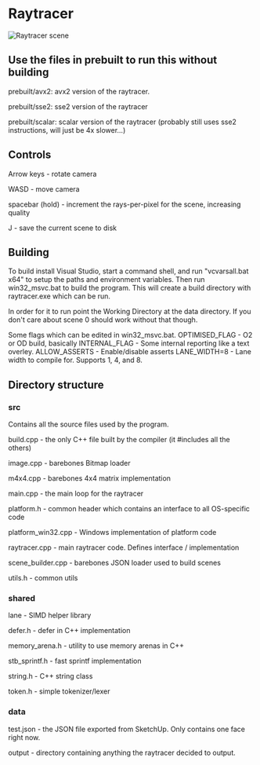 # Raytracer


![Raytracer scene](https://github.com/CaptainSeagull/Raytracer/blob/dev/data/readme/cover.png)

## Use the files in prebuilt to run this without building
prebuilt/avx2:   avx2 version of the raytracer.

prebuilt/sse2:   sse2 version of the raytracer

prebuilt/scalar: scalar version of the raytracer (probably still uses sse2 instructions, will just be 4x slower...)


## Controls
Arrow keys - rotate camera

WASD - move camera

spacebar (hold) - increment the rays-per-pixel for the scene, increasing quality

J - save the current scene to disk

## Building
To build install Visual Studio, start a command shell, and run "vcvarsall.bat x64" to setup the paths and environment variables. Then run win32_msvc.bat to build the program. This will create a build directory with raytracer.exe which can be run.

In order for it to run point the Working Directory at the data directory. If you don't care about scene 0 should work without that though.

Some flags which can be edited in win32_msvc.bat.
OPTIMISED_FLAG - O2 or OD build, basically
INTERNAL_FLAG - Some internal reporting like a text overley.
ALLOW_ASSERTS - Enable/disable asserts
LANE_WIDTH=8 - Lane width to compile for. Supports 1, 4, and 8.

## Directory structure
### src
Contains all the source files used by the program.

build.cpp - the only C++ file built by the compiler (it #includes all the others)

image.cpp - barebones Bitmap loader

m4x4.cpp - barebones 4x4 matrix implementation

main.cpp - the main loop for the raytracer

platform.h - common header which contains an interface to all OS-specific code

platform_win32.cpp - Windows implementation of platform code

raytracer.cpp - main raytracer code. Defines interface / implementation

scene_builder.cpp - barebones JSON loader used to build scenes

utils.h - common utils


### shared
lane - SIMD helper library

defer.h - defer in C++ implementation

memory_arena.h - utility to use memory arenas in C++

stb_sprintf.h - fast sprintf implementation

string.h - C++ string class

token.h - simple tokenizer/lexer


### data
test.json - the JSON file exported from SketchUp. Only contains one face right now.

output - directory containing anything the raytracer decided to output.
